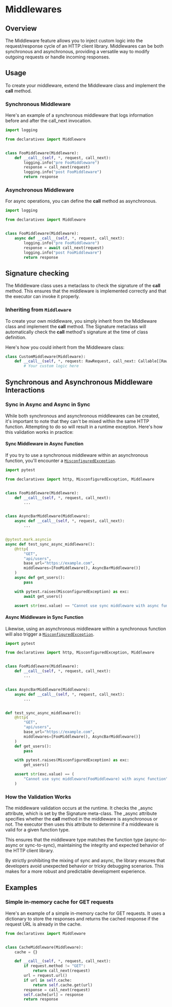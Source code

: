 # Middlewares

## Overview

The Middleware feature allows you to inject custom logic into the request/response cycle of an HTTP client library. Middlewares can be both synchronous and asynchronous, providing a versatile way to modify outgoing requests or handle incoming responses.

## Usage

To create your middleware, extend the Middleware class and implement the __call__ method.

### Synchronous Middleware

Here's an example of a synchronous middleware that logs information before and after the call_next invocation.

```python
import logging

from declarativex import Middleware


class FooMiddleware(Middleware):
    def __call__(self, *, request, call_next):
        logging.info("pre FooMiddleware")
        response = call_next(request)
        logging.info("post FooMiddleware")
        return response
```

### Asynchronous Middleware

For async operations, you can define the __call__ method as asynchronous.

```python
import logging

from declarativex import Middleware


class FooMiddleware(Middleware):
    async def __call__(self, *, request, call_next):
        logging.info("pre FooMiddleware")
        response = await call_next(request)
        logging.info("post FooMiddleware")
        return response
```

## Signature checking

The Middleware class uses a metaclass to check the signature of the __call__ method. 
This ensures that the middleware is implemented correctly and that the executor can invoke it properly.

### Inheriting from `Middleware`

To create your own middleware, you simply inherit from the Middleware class and implement the __call__ method. 
The Signature metaclass will automatically check the __call__ method's signature at the time of class definition.

Here's how you could inherit from the Middleware class:

```python
class CustomMiddleware(Middleware):
    def __call__(self, *, request: RawRequest, call_next: Callable[[RawRequest], ReturnType]) -> ReturnType:
        # Your custom logic here
```

## Synchronous and Asynchronous Middleware Interactions

### Sync in Async and Async in Sync

While both synchronous and asynchronous middlewares can be created, it's important to note that they can't be mixed within the same HTTP function. Attempting to do so will result in a runtime exception. Here's how this validation works in practice:

#### Sync Middleware in Async Function

If you try to use a synchronous middleware within an asynchronous function, you'll encounter a [`MisconfiguredException`](../api/exceptions.md#class-misconfiguredexception).

```python hl_lines="7 22 24"
import pytest

from declarativex import http, MisconfiguredException, Middleware


class FooMiddleware(Middleware):
    def __call__(self, *, request, call_next):
        ...


class AsyncBarMiddleware(Middleware):
    async def __call__(self, *, request, call_next):
        ...


@pytest.mark.asyncio
async def test_sync_async_middleware():
    @http(
        "GET", 
        "api/users", 
        base_url="https://example.com", 
        middlewares=[FooMiddleware(), AsyncBarMiddleware()]
    )
    async def get_users():
        pass

    with pytest.raises(MisconfiguredException) as exc:
        await get_users()

    assert str(exc.value) == "Cannot use sync middleware with async function"
```

#### Async Middleware in Sync Function

Likewise, using an asynchronous middleware within a synchronous function will also trigger a [`MisconfiguredException`](../api/exceptions.md#class-misconfiguredexception).

```python hl_lines="12 21 23"
import pytest

from declarativex import http, MisconfiguredException, Middleware


class FooMiddleware(Middleware):
    def __call__(self, *, request, call_next):
        ...


class AsyncBarMiddleware(Middleware):
    async def __call__(self, *, request, call_next):
        ...


def test_sync_async_middleware():
    @http(
        "GET", 
        "api/users", 
        base_url="https://example.com", 
        middlewares=[FooMiddleware(), AsyncBarMiddleware()]
    )
    def get_users():
        pass

    with pytest.raises(MisconfiguredException) as exc:
        get_users()

    assert str(exc.value) == (
        "Cannot use sync middleware(FooMiddleware) with async function"
    )
```

### How the Validation Works

The middleware validation occurs at the runtime. It checks the _async attribute, which is set by the Signature meta-class. The _async attribute specifies whether the __call__ method in the middleware is asynchronous or not. The executor then uses this attribute to determine if a middleware is valid for a given function type.

This ensures that the middleware type matches the function type (async-to-async or sync-to-sync), maintaining the integrity and expected behavior of the HTTP client library.

By strictly prohibiting the mixing of sync and async, the library ensures that developers avoid unexpected behavior or tricky debugging scenarios. This makes for a more robust and predictable development experience.

## Examples

### Simple in-memory cache for GET requests

Here's an example of a simple in-memory cache for GET requests. It uses a dictionary to store the responses and returns the cached response if the request URL is already in the cache.

```python
from declarativex import Middleware


class CacheMiddleware(Middleware):
    cache = {}

    def __call__(self, *, request, call_next):
        if request.method != "GET":
            return call_next(request)
        url = request.url()
        if url in self.cache:
            return self.cache.get(url)
        response = call_next(request)
        self.cache[url] = response
        return response
```
